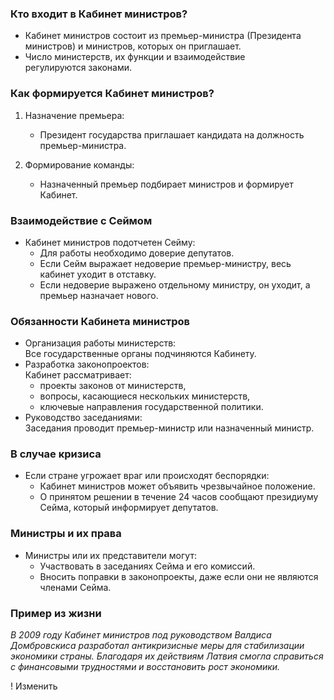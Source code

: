 ### Кто входит в Кабинет министров?

- Кабинет министров состоит из премьер-министра (Президента министров) и министров, которых он приглашает.
- Число министерств, их функции и взаимодействие регулируются законами.

### Как формируется Кабинет министров?

1. Назначение премьера:
    - Президент государства приглашает кандидата на должность премьер-министра.

2. Формирование команды:
    - Назначенный премьер подбирает министров и формирует Кабинет.

### Взаимодействие с Сеймом

- Кабинет министров подотчетен Сейму:
    - Для работы необходимо доверие депутатов.
    - Если Сейм выражает недоверие премьер-министру, весь кабинет уходит в отставку.
    - Если недоверие выражено отдельному министру, он уходит, а премьер назначает нового.

### Обязанности Кабинета министров

- Организация работы министерств:  
    Все государственные органы подчиняются Кабинету.
- Разработка законопроектов:  
    Кабинет рассматривает:
    - проекты законов от министерств,
    - вопросы, касающиеся нескольких министерств,
    - ключевые направления государственной политики.
- Руководство заседаниями:  
    Заседания проводит премьер-министр или назначенный министр.

### В случае кризиса

- Если стране угрожает враг или происходят беспорядки:
    - Кабинет министров может объявить чрезвычайное положение.
    - О принятом решении в течение 24 часов сообщают президиуму Сейма, который информирует депутатов.

### Министры и их права
- Министры или их представители могут:
    - Участвовать в заседаниях Сейма и его комиссий.
    - Вносить поправки в законопроекты, даже если они не являются членами Сейма.

### Пример из жизни

_В 2009 году Кабинет министров под руководством Валдиса Домбровскиса разработал антикризисные меры для стабилизации экономики страны. Благодаря их действиям Латвия смогла справиться с финансовыми трудностями и восстановить рост экономики._

! Изменить

